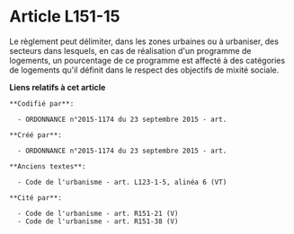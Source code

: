 # Article L151-15

Le règlement peut délimiter, dans les zones urbaines ou à urbaniser, des secteurs dans lesquels, en cas de réalisation d'un
programme de logements, un pourcentage de ce programme est affecté à des catégories de logements qu'il définit dans le
respect des objectifs de mixité sociale.

**Liens relatifs à cet article**

	**Codifié par**:

	  - ORDONNANCE n°2015-1174 du 23 septembre 2015 - art.

	**Créé par**:

	  - ORDONNANCE n°2015-1174 du 23 septembre 2015 - art.

	**Anciens textes**:

	  - Code de l'urbanisme - art. L123-1-5, alinéa 6 (VT)

	**Cité par**:

	  - Code de l'urbanisme - art. R151-21 (V)
	  - Code de l'urbanisme - art. R151-38 (V)
